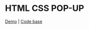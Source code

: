 # HTML CSS POP-UP
[Demo](https://okylistik.github.io/html-css-popup) | [Code base](https://github.com/Okylistik/html-css-popup)
